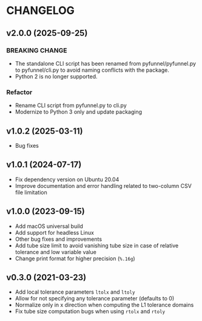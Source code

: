 # CHANGELOG

## v2.0.0 (2025-09-25)

### BREAKING CHANGE

- The standalone CLI script has been renamed from
pyfunnel/pyfunnel.py to pyfunnel/cli.py to avoid naming conflicts with
the package.
- Python 2 is no longer supported.

### Refactor

- Rename CLI script from pyfunnel.py to cli.py
- Modernize to Python 3 only and update packaging

## v1.0.2 (2025-03-11)

- Bug fixes

## v1.0.1 (2024-07-17)

- Fix dependency version on Ubuntu 20.04
- Improve documentation and error handling related to two-column CSV file limitation

## v1.0.0 (2023-09-15)

- Add macOS universal build
- Add support for headless Linux
- Other bug fixes and improvements
- Add tube size limit to avoid vanishing tube size in case of relative tolerance and low variable value
- Change print format for higher precision (`%.16g`)

## v0.3.0 (2021-03-23)

- Add local tolerance parameters `ltolx` and `ltoly`
- Allow for not specifying any tolerance parameter (defaults to 0)
- Normalize only in x direction when computing the L1 tolerance domains
- Fix tube size computation bugs when using `rtolx` and `rtoly`
